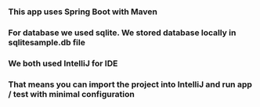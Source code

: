 ### This app uses Spring Boot with Maven
### For database we used sqlite. We stored database locally in sqlitesample.db file

### We both used IntelliJ for IDE
### That means you can import the project into IntelliJ and run app / test with minimal configuration

